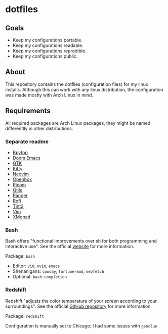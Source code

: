 # dotfiles

## Goals

- Keep my configurations portable.
- Keep my configurations readable.
- Keep my configurations reprodible.
- Keep my configurations public.

## About

This repository contains the dotfiles (configuration files) for my linux
installs. Although this can work with any linux distribution, the configuration
was made mostly with Arch Linux in mind.

## Requirements

All required packages are Arch Linux packages, they might be named differentlly
in other distributions.

### Separate readme

- [Bpytop](./config/bpytop/README.md)
- [Doom Emacs](./doom.d/README.md)
- [GTK](./config/gtk-3.0/README.md)
- [Kitty](./config/kitty/README.md)
- [Neovim](./config/nvim/README.md)
- [Openbox](./config/openbox/README.md)
- [Picom](./config/picom/README.md)
- [Qtile](./config/qtile/README.md)
- [Ranger](./config/ranger/README.md)
- [Rofi](./config/rofi/README.md)
- [Tint2](./config/tint2/README.md)
- [Vim](./vim/README.md)
- [XMonad](./xmonad/README.md)

### Bash

Bash offers "functional improvements over sh for both programming and
interactive use". See the official [website](https://www.gnu.org/software/bash)
for more information.

Package: `bash`

- Editor: `vim`, `nvim`, `emacs`
- Shenanigans: `cowsay`, `fortune-mod`, `neofetch`
- Optional: `bash-completion` 

### Redshift

Redshift "adjusts the color temperature of your screen according to your
surroundings". See the official
[GitHub repository](https://github.com/jonls/redshift) for more information.

Package: `redshift`

Configuration is manually set to Chicago; I had some issues with `geoclue`

